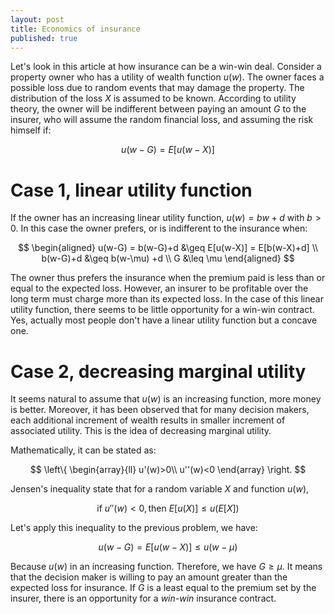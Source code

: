 ```yaml
---
layout: post
title: Economics of insurance
published: true
---
```

Let's look in this article at how insurance can be a win-win deal. Consider a property owner who has a utility of wealth function $u(w)$. The owner faces a possible loss due to random events that may damage the property. The distribution of the loss $X$ is assumed to be known. According to utility theory, the owner will be indifferent between paying an amount $G$ to the insurer, who will assume the random financial loss, and assuming the risk himself if:

$$ u(w-G) = E[u(w-X)]$$

# Case 1, linear utility function
If the owner has an increasing linear utility function, $u(w)=bw+d$ with $b>0$. In this case the owner prefers, or is indifferent to the insurance when:

$$
\begin{aligned}
u(w-G) = b(w-G)+d &\geq E[u(w-X)] = E[b(w-X)+d] \\
b(w-G)+d &\geq b(w-\mu) +d \\
G &\leq \mu
\end{aligned}
$$

The owner thus prefers the insurance when the premium paid is less than or equal to the expected loss. However, an insurer to be profitable over the long term must charge more than its expected loss. In the case of this linear utility function, there seems to be little opportunity for a win-win contract. Yes, actually most people don't have a linear utility function but a concave one.

# Case 2, decreasing marginal utility
It seems natural to assume that $u(w)$ is an increasing function, more money is better. Moreover, it has been observed that for many decision makers, each additional increment of wealth results in smaller increment of associated utility. This is the idea of decreasing marginal utility.

Mathematically, it can be stated as:

$$
\left\{
    \begin{array}{ll}
        u'(w)>0\\
        u''(w)<0
    \end{array}
\right.
$$

Jensen's inequality state that for a random variable $X$ and function $u(w)$,

$$ \text{if } u''(w)<0, \text{then } E[u(X)] \leq u(E[X])$$

Let's apply this inequality to the previous problem, we have:

$$ u(w-G) = E[u(w-X)] \leq u(w-\mu) $$

Because $u(w)$ in an increasing function. Therefore, we have $G\geq \mu$. It means that the decision maker is willing to pay an amount greater than the expected loss for insurance. If $G$ is a least equal to the premium set by the insurer, there is an opportunity for a *win-win* insurance contract.
